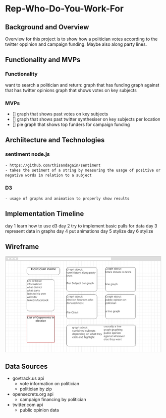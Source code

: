 # Rep-Who-Do-You-Work-For


## Background and Overview

Overview for this project is to show how a politician votes according to the twitter oppinion and campaign funding. Maybe also along party lines.

## Functionality and MVPs

### Functionality

want to search a politician and return:
graph that has funding 
graph against that has twitter opinions 
graph that shows votes on key subjects

### MVPs

- [] graph that shows past votes on key subjects
- [] graph that shows past twitter synthesiser on key subjects per location
- [] pie graph that shows top funders for campaign funding

## Archiitecture and Technologies

### sentiment node.js
    - https://github.com/thisandagain/sentiment
    - takes the setiment of a string by measuring the usage of positive or negative words in relation to a subject
### D3
    - usage of graphs and animation to properly show results

## Implementation Timeline

day 1
    learn how to use d3
day 2
    try to implement basic pulls for data
day 3 
    represent data in graphs
day 4 
    put animations
day 5
    stylize
day 6
    stylize

## Wireframe
![Alt text](wireframemainpage.png?raw=true "Wireframe")

## Data Sources 

- govtrack.us api
    - vote information on politician
    - politician by zip
- opensecrets.org api
    - campaign financing by politician
- twitter.com api
    - public opinion data
